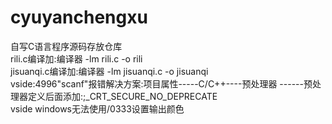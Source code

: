 # cyuyanchengxu
自写C语言程序源码存放仓库  
rili.c编译加:编译器 -lm rili.c -o rili  
jisuanqi.c编译加:编译器 -lm jisuanqi.c -o jisuanqi  
vside:4996"scanf"报错解决方案:项目属性-----C/C++----预处理器 ------预处理器定义后面添加:;_CRT_SECURE_NO_DEPRECATE  
vside windows无法使用/0333设置输出颜色
